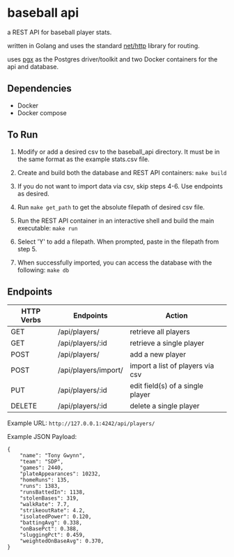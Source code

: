 # baseball api

a REST API for baseball player stats.

written in Golang and uses the standard [net/http](https://pkg.go.dev/net/http) library for routing.

uses [pgx](https://github.com/jackc/pgx) as the Postgres driver/toolkit and two Docker containers for the api and database.

## Dependencies

* Docker
* Docker compose

## To Run

1. Modify or add a desired csv to the baseball_api directory. It must be in the same format as the example stats.csv file. 

2. Create and build both the database and REST API containers: `make build`

3. If you do not want to import data via csv, skip steps 4-6. Use endpoints as desired.

4. Run `make get_path` to get the absolute filepath of desired csv file. 

5. Run the REST API container in an interactive shell and build the main executable: `make run`

6. Select 'Y' to add a filepath. When prompted, paste in the filepath from step 5.

7. When successfully imported, you can access the database with the following: `make db`


## Endpoints

| HTTP Verbs | Endpoints | Action |
| --- | --- | --- |
| GET | /api/players/ | retrieve all players |
| GET | /api/players/:id | retrieve a single player |
| POST | /api/players/ | add a new player |
| POST | /api/players/import/ | import a list of players via csv |
| PUT | /api/players/:id | edit field(s) of a single player |
| DELETE | /api/players/:id | delete a single player |

Example URL: `http://127.0.0.1:4242/api/players/`

Example JSON Payload:

```
{
    "name": "Tony Gwynn",
    "team": "SDP",
    "games": 2440,
    "plateAppearances": 10232,
    "homeRuns": 135,
    "runs": 1383,
    "runsBattedIn": 1138,
    "stolenBases": 319,
    "walkRate": 7.7,
    "strikeoutRate": 4.2,
    "isolatedPower": 0.120,
    "battingAvg": 0.338,
    "onBasePct": 0.388,
    "sluggingPct": 0.459,
    "weightedOnBaseAvg": 0.370,
}
